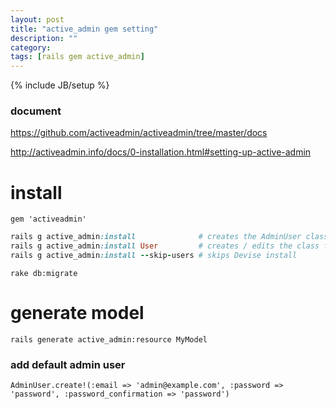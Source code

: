 ```yaml
---
layout: post
title: "active_admin gem setting"
description: ""
category:
tags: [rails gem active_admin]
---
```

{% include JB/setup %}

### document
https://github.com/activeadmin/activeadmin/tree/master/docs

http://activeadmin.info/docs/0-installation.html#setting-up-active-admin

# install

`gem 'activeadmin'`

```ruby
rails g active_admin:install              # creates the AdminUser class
rails g active_admin:install User         # creates / edits the class for use with Devise
rails g active_admin:install --skip-users # skips Devise install
```

`rake db:migrate`

# generate model
`rails generate active_admin:resource MyModel`

### add default admin user
`AdminUser.create!(:email => 'admin@example.com', :password => 'password', :password_confirmation => 'password')`
